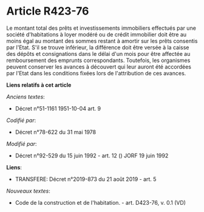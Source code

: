 # Article R423-76

Le montant total des prêts et investissements immobiliers effectués par une société d'habitations à loyer modéré ou de crédit
immobilier doit être au moins égal au montant des sommes restant à amortir sur les prêts consentis par l'Etat. S'il se trouve
inférieur, la différence doit être versée à la caisse des dépôts et consignations dans le délai d'un mois pour être affectée
au remboursement des emprunts correspondants. Toutefois, les organismes peuvent conserver les avances à découvert qui leur
auront été accordées par l'Etat dans les conditions fixées lors de l'attribution de ces avances.

**Liens relatifs à cet article**

_Anciens textes_:

  - Décret n°51-1161 1951-10-04 art. 9

_Codifié par_:

  - Décret n°78-622 du 31 mai 1978

_Modifié par_:

  - Décret n°92-529 du 15 juin 1992 - art. 12 () JORF 19 juin 1992

**Liens**:

  - TRANSFERE: Décret n°2019-873 du 21 août 2019 - art. 5

_Nouveaux textes_:

  - Code de la construction et de l'habitation. - art. D423-76, v. 0.1 (VD)
